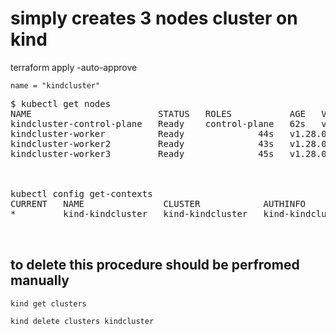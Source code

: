 # simply creates 3 nodes cluster on kind

terraform apply -auto-approve


`
name = "kindcluster"
`

<pre>
$ kubectl get nodes
NAME                        STATUS   ROLES           AGE   VERSION
kindcluster-control-plane   Ready    control-plane   62s   v1.28.0
kindcluster-worker          Ready    <none>          44s   v1.28.0
kindcluster-worker2         Ready    <none>          43s   v1.28.0
kindcluster-worker3         Ready    <none>          45s   v1.28.0



kubectl config get-contexts 
CURRENT   NAME               CLUSTER            AUTHINFO           NAMESPACE
*         kind-kindcluster   kind-kindcluster   kind-kindcluster   


</pre>


## to delete this procedure should be perfromed manually
```
kind get clusters
```
```
kind delete clusters kindcluster
```

